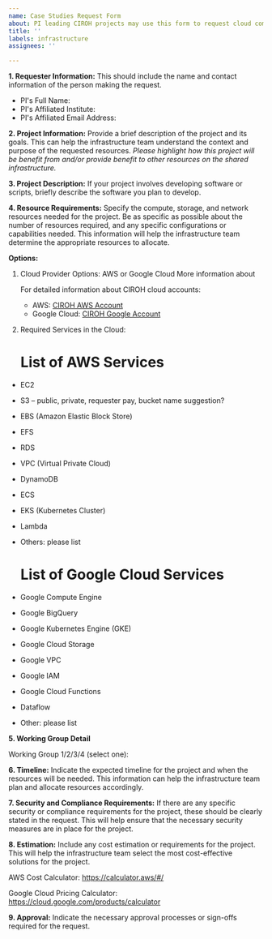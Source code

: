 ```yaml
---
name: Case Studies Request Form
about: PI leading CIROH projects may use this form to request cloud computing resources (AWS or Google Cloud). Access is available to all consortium members and partners.
title: ''
labels: infrastructure
assignees: ''

---
```


**1.	Requester Information:**
This should include the name and contact information of the person making the request.
- PI's Full Name:
- PI's Affiliated Institute:
- PI's Affiliated Email Address:


**2.	Project Information:** 
Provide a brief description of the project and its goals. This can help the infrastructure team understand the context and purpose of the requested resources. *Please highlight how this project will be benefit from and/or provide benefit to other resources on the shared infrastructure.*


**3.  Project Description:**
If your project involves developing software or scripts, briefly describe the software you plan to develop.

**4.	Resource Requirements:** 
Specify the compute, storage, and network resources needed for the project. Be as specific as possible about the number of resources required, and any specific configurations or capabilities needed. This information will help the infrastructure team determine the appropriate resources to allocate.

**Options:**
1. Cloud Provider Options: AWS or Google Cloud
   More information about
   
   For detailed information about CIROH cloud accounts:
   * AWS: [CIROH AWS Account](https://docs.ciroh.org/docs/services/cloudservices/aws/)
   * Google Cloud: [CIROH Google Account](https://docs.ciroh.org/docs/services/cloudservices/google%20cloud/)

3. Required Services in the Cloud:

   List of AWS Services
   ====================
- EC2
- S3 – public, private, requester pay, bucket name suggestion?
- EBS (Amazon Elastic Block Store)
- EFS
- RDS
- VPC (Virtual Private Cloud)
- DynamoDB
- ECS
- EKS (Kubernetes Cluster)
- Lambda
- Others: please list

   List of Google Cloud Services
  ====================
- Google Compute Engine
- Google BigQuery
- Google Kubernetes Engine (GKE)
- Google Cloud Storage
- Google VPC
- Google IAM
- Google Cloud Functions
- Dataflow
- Other: please list

**5. Working Group Detail**

Working Group 1/2/3/4 (select one): 

**6.	Timeline:** 
Indicate the expected timeline for the project and when the resources will be needed. This information can help the infrastructure team plan and allocate resources accordingly.
 

**7.	Security and Compliance Requirements:** 
If there are any specific security or compliance requirements for the project, these should be clearly stated in the request. This will help ensure that the necessary security measures are in place for the project.
 

**8.	Estimation:** 
Include any cost estimation or requirements for the project. This will help the infrastructure team select the most cost-effective solutions for the project.

AWS Cost Calculator: https://calculator.aws/#/

Google Cloud Pricing Calculator: https://cloud.google.com/products/calculator
 
 
**9.	Approval:** 
Indicate the necessary approval processes or sign-offs required for the request.
